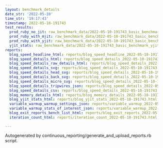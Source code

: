 ```yaml
---
layout: benchmark_details
date_str: '2022-05-10'
time_str: '19:17:43'
timestamp: 2022-05-10-191743
test_results:
  prod_ruby_no_jit: raw_benchmark_data/2022-05-10-191743_basic_benchmark_prod_ruby_no_jit.json
  prod_ruby_with_mjit: raw_benchmark_data/2022-05-10-191743_basic_benchmark_prod_ruby_with_mjit.json
  prod_ruby_with_yjit: raw_benchmark_data/2022-05-10-191743_basic_benchmark_prod_ruby_with_yjit.json
  yjit_stats: raw_benchmark_data/2022-05-10-191743_basic_benchmark_yjit_stats.json
reports:
  blog_speed_headline_html: reports/blog_speed_headline_2022-05-10-191743.html
  blog_speed_details_html: reports/blog_speed_details_2022-05-10-191743.html
  blog_speed_details_raw_details_html: reports/blog_speed_details_2022-05-10-191743.raw_details.html
  blog_speed_details_svg: reports/blog_speed_details_2022-05-10-191743.svg
  blog_speed_details_head_svg: reports/blog_speed_details_2022-05-10-191743.head.svg
  blog_speed_details_back_svg: reports/blog_speed_details_2022-05-10-191743.back.svg
  blog_speed_details_micro_svg: reports/blog_speed_details_2022-05-10-191743.micro.svg
  blog_speed_details_tripwires_json: reports/blog_speed_details_2022-05-10-191743.tripwires.json
  blog_speed_details_csv: reports/blog_speed_details_2022-05-10-191743.csv
  blog_memory_details_html: reports/blog_memory_details_2022-05-10-191743.html
  blog_yjit_stats_html: reports/blog_yjit_stats_2022-05-10-191743.html
  variable_warmup_warmup_settings_json: reports/variable_warmup_2022-05-10-191743.warmup_settings.json
  variable_warmup_stats_of_interest_json: reports/variable_warmup_2022-05-10-191743.stats_of_interest.json
  blog_exit_reports_bench_list_html: reports/blog_exit_reports_2022-05-10-191743.bench_list.html
  iteration_count_html: reports/iteration_count_2022-05-10-191743.html

---
```

Autogenerated by continuous_reporting/generate_and_upload_reports.rb script.
